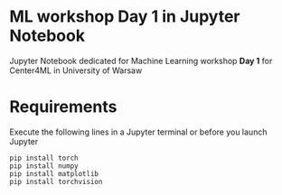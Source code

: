 # ML workshop Day 1 in Jupyter Notebook
Jupyter Notebook dedicated for Machine Learning workshop **Day 1** for Center4ML in University of Warsaw

# Requirements
Execute the following lines in a Jupyter terminal or before you launch Jupyter

```
pip install torch
pip install numpy
pip install matplotlib
pip install torchvision
```


